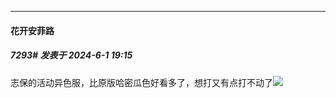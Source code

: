 ﻿
*****

####  花开安菲路  
##### 7293#       发表于 2024-6-1 19:15

志保的活动异色服，比原版哈密瓜色好看多了，想打又有点打不动了<img src="https://static.saraba1st.com/image/smiley/face2017/068.png" referrerpolicy="no-referrer">

